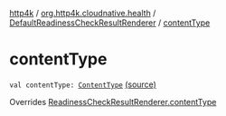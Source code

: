 [http4k](../../index.md) / [org.http4k.cloudnative.health](../index.md) / [DefaultReadinessCheckResultRenderer](index.md) / [contentType](./content-type.md)

# contentType

`val contentType: `[`ContentType`](../../org.http4k.core/-content-type/index.md) [(source)](https://github.com/http4k/http4k/blob/master/http4k-cloudnative/src/main/kotlin/org/http4k/cloudnative/health/ReadinessCheckResultRenderer.kt#L23)

Overrides [ReadinessCheckResultRenderer.contentType](../-readiness-check-result-renderer/content-type.md)

